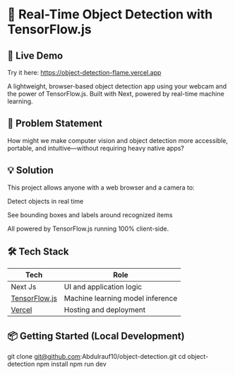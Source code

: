 # 🎯 Real-Time Object Detection with TensorFlow.js
## 🚀 Live Demo
Try it here: https://object-detection-flame.vercel.app

A lightweight, browser-based object detection app using your webcam and the power of TensorFlow.js. Built with Next, powered by real-time machine learning.

## 🧠 Problem Statement
How might we make computer vision and object detection more accessible, portable, and intuitive—without requiring heavy native apps?

## 💡 Solution
This project allows anyone with a web browser and a camera to:

Detect objects in real time

See bounding boxes and labels around recognized items

All powered by TensorFlow.js running 100% client-side.

## 🛠️ Tech Stack
| Tech                                                                      | Role                             |
| ------------------------------------------------------------------------- | -------------------------------- |
| Next Js                                            | UI and application logic         |
| [TensorFlow.js](https://www.tensorflow.org/js)                            | Machine learning model inference |
| [Vercel](https://vercel.com/)                                             | Hosting and deployment           |

## 📦 Getting Started (Local Development)
git clone git@github.com:Abdulrauf10/object-detection.git
cd object-detection
npm install
npm run dev
